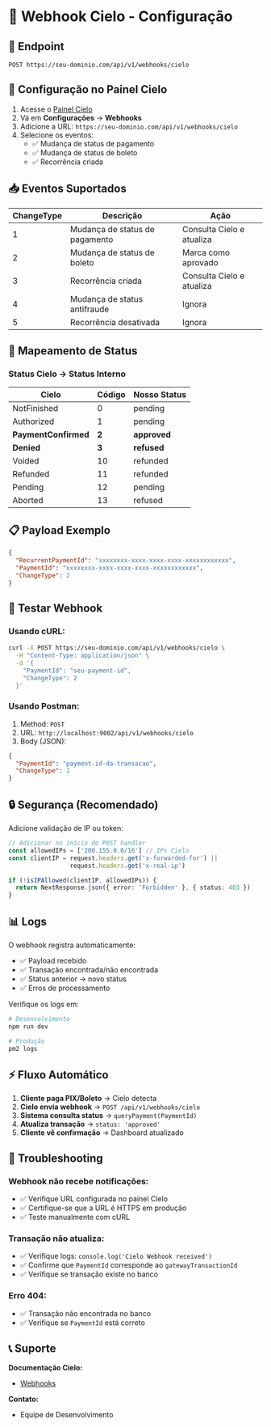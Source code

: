 # 🔔 Webhook Cielo - Configuração

## 📍 Endpoint

```
POST https://seu-dominio.com/api/v1/webhooks/cielo
```

## 🔧 Configuração no Painel Cielo

1. Acesse o [Painel Cielo](https://minhaconta2.cielo.com.br/)
2. Vá em **Configurações** → **Webhooks**
3. Adicione a URL: `https://seu-dominio.com/api/v1/webhooks/cielo`
4. Selecione os eventos:
   - ✅ Mudança de status de pagamento
   - ✅ Mudança de status de boleto
   - ✅ Recorrência criada

## 📥 Eventos Suportados

| ChangeType | Descrição | Ação |
|------------|-----------|------|
| 1 | Mudança de status de pagamento | Consulta Cielo e atualiza |
| 2 | Mudança de status de boleto | Marca como aprovado |
| 3 | Recorrência criada | Consulta Cielo e atualiza |
| 4 | Mudança de status antifraude | Ignora |
| 5 | Recorrência desativada | Ignora |

## 🔄 Mapeamento de Status

### Status Cielo → Status Interno

| Cielo | Código | Nosso Status |
|-------|--------|--------------|
| NotFinished | 0 | pending |
| Authorized | 1 | pending |
| **PaymentConfirmed** | **2** | **approved** |
| **Denied** | **3** | **refused** |
| Voided | 10 | refunded |
| Refunded | 11 | refunded |
| Pending | 12 | pending |
| Aborted | 13 | refused |

## 📋 Payload Exemplo

```json
{
  "RecurrentPaymentId": "xxxxxxxx-xxxx-xxxx-xxxx-xxxxxxxxxxxx",
  "PaymentId": "xxxxxxxx-xxxx-xxxx-xxxx-xxxxxxxxxxxx",
  "ChangeType": 2
}
```

## 🧪 Testar Webhook

### Usando cURL:

```bash
curl -X POST https://seu-dominio.com/api/v1/webhooks/cielo \
  -H "Content-Type: application/json" \
  -d '{
    "PaymentId": "seu-payment-id",
    "ChangeType": 2
  }'
```

### Usando Postman:

1. Method: `POST`
2. URL: `http://localhost:9002/api/v1/webhooks/cielo`
3. Body (JSON):
```json
{
  "PaymentId": "payment-id-da-transacao",
  "ChangeType": 2
}
```

## 🔒 Segurança (Recomendado)

Adicione validação de IP ou token:

```typescript
// Adicionar no início do POST handler
const allowedIPs = ['200.155.0.0/16'] // IPs Cielo
const clientIP = request.headers.get('x-forwarded-for') || 
                 request.headers.get('x-real-ip')

if (!isIPAllowed(clientIP, allowedIPs)) {
  return NextResponse.json({ error: 'Forbidden' }, { status: 403 })
}
```

## 📊 Logs

O webhook registra automaticamente:
- ✅ Payload recebido
- ✅ Transação encontrada/não encontrada
- ✅ Status anterior → novo status
- ✅ Erros de processamento

Verifique os logs em:
```bash
# Desenvolvimento
npm run dev

# Produção
pm2 logs
```

## ⚡ Fluxo Automático

1. **Cliente paga PIX/Boleto** → Cielo detecta
2. **Cielo envia webhook** → `POST /api/v1/webhooks/cielo`
3. **Sistema consulta status** → `queryPayment(PaymentId)`
4. **Atualiza transação** → `status: 'approved'`
5. **Cliente vê confirmação** → Dashboard atualizado

## 🚨 Troubleshooting

### Webhook não recebe notificações:
- ✅ Verifique URL configurada no painel Cielo
- ✅ Certifique-se que a URL é HTTPS em produção
- ✅ Teste manualmente com cURL

### Transação não atualiza:
- ✅ Verifique logs: `console.log('Cielo Webhook received')`
- ✅ Confirme que `PaymentId` corresponde ao `gatewayTransactionId`
- ✅ Verifique se transação existe no banco

### Erro 404:
- ✅ Transação não encontrada no banco
- ✅ Verifique se `PaymentId` está correto

## 📞 Suporte

**Documentação Cielo:**
- [Webhooks](https://developercielo.github.io/manual/cielo-ecommerce#post-de-notifica%C3%A7%C3%A3o)

**Contato:**
- Equipe de Desenvolvimento
